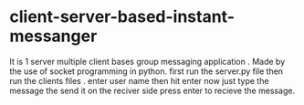 # client-server-based-instant-messanger
It is 1 server multiple client bases group messaging application . Made by the use of socket programming in python.
first run the server.py file then run the clients files . enter user name then hit enter now just type the message the send it 
on the reciver side press enter to recieve the message.
